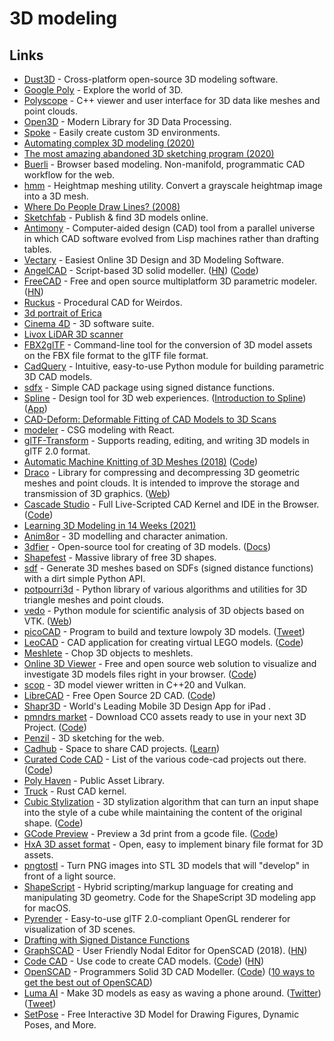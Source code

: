 # 3D modeling

## Links

- [Dust3D](https://github.com/huxingyi/dust3d) - Cross-platform open-source 3D modeling software.
- [Google Poly](https://poly.google.com/) - Explore the world of 3D.
- [Polyscope](https://github.com/nmwsharp/polyscope) - C++ viewer and user interface for 3D data like meshes and point clouds.
- [Open3D](https://github.com/intel-isl/Open3D) - Modern Library for 3D Data Processing.
- [Spoke](https://github.com/mozilla/Spoke) - Easily create custom 3D environments.
- [Automating complex 3D modeling (2020)](https://share-ng.sandia.gov/news/resources/news_releases/3d_modeling/)
- [The most amazing abandoned 3D sketching program (2020)](https://www.youtube.com/watch?v=Sl1I7ZtsJtY)
- [Buerli](https://buerli.io/) - Browser based modeling. Non-manifold, programmatic CAD workflow for the web.
- [hmm](https://github.com/fogleman/hmm) - Heightmap meshing utility. Convert a grayscale heightmap image into a 3D mesh.
- [Where Do People Draw Lines? (2008)](https://gfx.cs.princeton.edu/pubs/Cole_2008_WDP/)
- [Sketchfab](https://sketchfab.com/) - Publish & find 3D models online.
- [Antimony](https://github.com/mkeeter/antimony) - Computer-aided design (CAD) tool from a parallel universe in which CAD software evolved from Lisp machines rather than drafting tables.
- [Vectary](https://www.vectary.com/) - Easiest Online 3D Design and 3D Modeling Software.
- [AngelCAD](https://arnholm.github.io/angelcad-docs/) - Script-based 3D solid modeller. ([HN](https://news.ycombinator.com/item?id=24243077)) ([Code](https://github.com/arnholm/angelcad))
- [FreeCAD](https://github.com/FreeCAD/FreeCAD) - Free and open source multiplatform 3D parametric modeler. ([HN](https://news.ycombinator.com/item?id=24513340))
- [Ruckus](https://github.com/cbiffle/ruckus) - Procedural CAD for Weirdos.
- [3d portrait of Erica](https://twitter.com/SpriggsIan/status/1313692911339368450)
- [Cinema 4D](https://www.maxon.net/en-us/products/cinema-4d/overview/) - 3D software suite.
- [Livox LiDAR 3D scanner](https://github.com/Livox-SDK/livox_scanner)
- [FBX2glTF](https://github.com/facebookincubator/FBX2glTF) - Command-line tool for the conversion of 3D model assets on the FBX file format to the glTF file format.
- [CadQuery](https://github.com/CadQuery/cadquery) - Intuitive, easy-to-use Python module for building parametric 3D CAD models.
- [sdfx](https://github.com/deadsy/sdfx) - Simple CAD package using signed distance functions.
- [Spline](https://spline.design/) - Design tool for 3D web experiences. ([Introduction to Spline](https://www.youtube.com/watch?v=BNbVyzhuN3g)) ([App](https://app.spline.design/))
- [CAD-Deform: Deformable Fitting of CAD Models to 3D Scans](https://github.com/alexeybokhovkin/CAD-Deform)
- [modeler](https://github.com/szymonkaliski/modeler) - CSG modeling with React.
- [glTF-Transform](https://github.com/donmccurdy/glTF-Transform) - Supports reading, editing, and writing 3D models in glTF 2.0 format.
- [Automatic Machine Knitting of 3D Meshes (2018)](https://textiles-lab.github.io/publications/2018-autoknit/) ([Code](https://github.com/textiles-lab/autoknit))
- [Draco](https://github.com/google/draco) - Library for compressing and decompressing 3D geometric meshes and point clouds. It is intended to improve the storage and transmission of 3D graphics. ([Web](https://google.github.io/draco/))
- [Cascade Studio](https://zalo.github.io/CascadeStudio/) - Full Live-Scripted CAD Kernel and IDE in the Browser. ([Code](https://github.com/zalo/CascadeStudio))
- [Learning 3D Modeling in 14 Weeks (2021)](https://samanthaz.me/writing/learning-3d-modeling-in-14-weeks)
- [Anim8or](https://www.anim8or.com/) - 3D modelling and character animation.
- [3dfier](https://github.com/tudelft3d/3dfier) - Open-source tool for creating of 3D models. ([Docs](http://tudelft3d.github.io/3dfier/))
- [Shapefest](https://shapefest.com/) - Massive library of free 3D shapes.
- [sdf](https://github.com/fogleman/sdf) - Generate 3D meshes based on SDFs (signed distance functions) with a dirt simple Python API.
- [potpourri3d](https://github.com/nmwsharp/potpourri3d) - Python library of various algorithms and utilities for 3D triangle meshes and point clouds.
- [vedo](https://github.com/marcomusy/vedo) - Python module for scientific analysis of 3D objects based on VTK. ([Web](https://vedo.embl.es/))
- [picoCAD](https://johanpeitz.itch.io/picocad) - Program to build and texture lowpoly 3D models. ([Tweet](https://twitter.com/johanpeitz/status/1365356945708896265))
- [LeoCAD](https://www.leocad.org/) - CAD application for creating virtual LEGO models. ([Code](https://github.com/leozide/leocad))
- [Meshlete](https://github.com/JarkkoPFC/meshlete) - Chop 3D objects to meshlets.
- [Online 3D Viewer](https://3dviewer.net/) - Free and open source web solution to visualize and investigate 3D models files right in your browser. ([Code](https://github.com/kovacsv/Online3DViewer))
- [scop](https://github.com/cledant/scop_vulkan) - 3D model viewer written in C++20 and Vulkan.
- [LibreCAD](https://www.librecad.org/) - Free Open Source 2D CAD. ([Code](https://github.com/LibreCAD/LibreCAD))
- [Shapr3D](https://www.shapr3d.com/) - World's Leading Mobile 3D Design App for iPad .
- [pmndrs market](https://market.pmnd.rs/) - Download CC0 assets ready to use in your next 3D Project. ([Code](https://github.com/pmndrs/market))
- [Penzil](https://www.penzil.app/) - 3D sketching for the web.
- [Cadhub](https://cadhub.xyz/) - Space to share CAD projects. ([Learn](https://learn.cadhub.xyz/))
- [Curated Code CAD](https://learn.cadhub.xyz/blog/curated-code-cad/) - List of the various code-cad projects out there. ([Code](https://github.com/Irev-Dev/curated-code-cad))
- [Poly Haven](https://polyhaven.com/) - Public Asset Library.
- [Truck](https://github.com/ricosjp/truck) - Rust CAD kernel.
- [Cubic Stylization](https://www.dgp.toronto.edu/projects/cubic-stylization/) - 3D stylization algorithm that can turn an input shape into the style of a cube while maintaining the content of the original shape. ([Code](https://github.com/HTDerekLiu/CubicStylization_Cpp))
- [GCode Preview](https://gcode-preview.web.app/) - Preview a 3d print from a gcode file. ([Code](https://github.com/remcoder/gcode-preview))
- [HxA 3D asset format](https://github.com/quelsolaar/HxA) - Open, easy to implement binary file format for 3D assets.
- [pngtostl](https://github.com/antirez/pngtostl) - Turn PNG images into STL 3D models that will "develop" in front of a light source.
- [ShapeScript](https://github.com/nicklockwood/ShapeScript) - Hybrid scripting/markup language for creating and manipulating 3D geometry. Code for the ShapeScript 3D modeling app for macOS.
- [Pyrender](https://github.com/mmatl/pyrender) - Easy-to-use glTF 2.0-compliant OpenGL renderer for visualization of 3D scenes.
- [Drafting with Signed Distance Functions](https://github.com/NGimbal/sdfui)
- [GraphSCAD](http://graphscad.blogspot.com/) - User Friendly Nodal Editor for OpenSCAD (2018). ([HN](https://news.ycombinator.com/item?id=28817102))
- [Code CAD](https://cadhub.xyz/) - Use code to create CAD models. ([Code](https://github.com/Irev-Dev/cadhub)) ([HN](https://news.ycombinator.com/item?id=28906735))
- [OpenSCAD](https://openscad.org/) - Programmers Solid 3D CAD Modeller. ([Code](https://github.com/openscad/openscad/)) ([10 ways to get the best out of OpenSCAD](https://calbryant.uk/blog/10-ways-to-get-the-best-out-of-openscad/))
- [Luma AI](https://lumalabs.ai/) - Make 3D models as easy as waving a phone around. ([Twitter](https://twitter.com/LumaLabsAI)) ([Tweet](https://twitter.com/mikecurtis/status/1455222329533812741))
- [SetPose](https://setpose.com/) - Free Interactive 3D Model for Drawing Figures, Dynamic Poses, and More.
